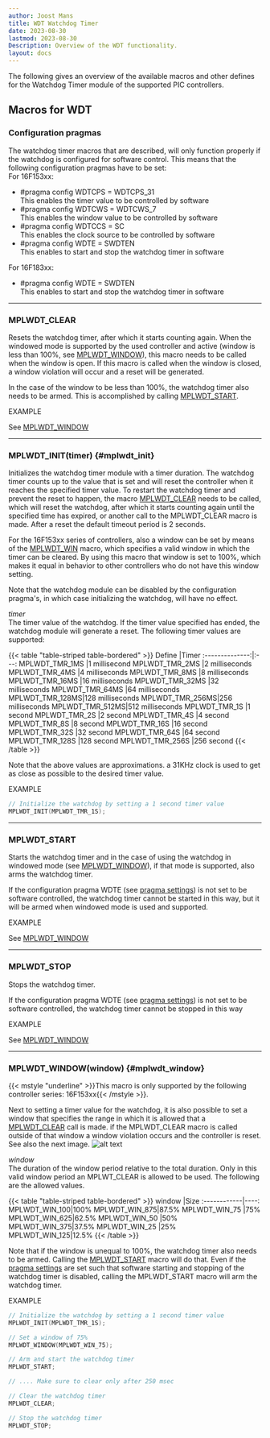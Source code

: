 ```yaml
---
author: Joost Mans
title: WDT Watchdog Timer
date: 2023-08-30
lastmod: 2023-08-30
Description: Overview of the WDT functionality.
layout: docs
--- 
```

<!-- cSpell:ignore Joost lastmod mplwdt wdtcps wdtcws wdtccs wdte swdten mplwt -->

The following gives an overview of the available macros and other defines for the Watchdog Timer module of the supported PIC controllers.

## Macros for WDT

### Configuration pragmas

The watchdog timer macros that are described, will only function properly if the watchdog is configured for software control. This means that the following configuration pragmas have to be set:  
For 16F153xx:

- #pragma config WDTCPS = WDTCPS_31  
This enables the timer value to be controlled by software
- #pragma config WDTCWS = WDTCWS_7  
This enables the window value to be controlled by software
- #pragma config WDTCCS = SC  
This enables the clock source to be controlled by software
- #pragma config WDTE = SWDTEN  
This enables to start and stop the watchdog timer in software

For 16F183xx:

- #pragma config WDTE = SWDTEN  
This enables to start and stop the watchdog timer in software

---------------------------------------

### MPLWDT_CLEAR

Resets the watchdog timer, after which it starts counting again. When the windowed mode is supported by the used controller and active (window is less than 100%, see [MPLWDT_WINDOW](#mplwdt_window)), this macro needs to be called when the window is open. If this macro is called when the window is closed, a window violation will occur and a reset will be generated.

In the case of the window to be less than 100%, the watchdog timer also needs to be armed. This is accomplished by calling [MPLWDT_START](#mplwdt_start).

EXAMPLE

See [MPLWDT_WINDOW](#mplwdt_window)

---------------------------------------

### MPLWDT_INIT(timer) {#mplwdt_init}

Initializes the watchdog timer module with a timer duration. The watchdog timer counts up to the value that is set and will reset the controller when it reaches the specified timer value. To restart the watchdog timer and prevent the reset to happen, the macro [MPLWDT_CLEAR](#mplwdt_clear) needs to be called, which will reset the watchdog, after which it starts counting again until the specified time has expired, or another call to the MPLWDT_CLEAR macro is made. After a reset the default timeout period is 2 seconds.

For the 16F153xx series of controllers, also a window can be set by means of the [MPLWDT_WIN](#mplwdt_win) macro, which specifies a valid window in which the timer can be cleared. By using this macro that window is set to 100%, which makes it equal in behavior to other controllers who do not have this window setting.

Note that the watchdog module can be disabled by the configuration pragma's, in which case initializing the watchdog, will have no effect.

*timer*  
The timer value of the watchdog. If the timer value specified has ended, the watchdog module will generate a reset. The following timer values are supported:

{{< table "table-striped table-bordered" >}}
Define          |Timer
:--------------:|:---:
MPLWDT_TMR_1MS  |1 millisecond
MPLWDT_TMR_2MS  |2 milliseconds
MPLWDT_TMR_4MS  |4 milliseconds
MPLWDT_TMR_8MS  |8 milliseconds
MPLWDT_TMR_16MS |16 milliseconds
MPLWDT_TMR_32MS |32 milliseconds
MPLWDT_TMR_64MS |64 milliseconds
MPLWDT_TMR_128MS|128 milliseconds
MPLWDT_TMR_256MS|256 milliseconds
MPLWDT_TMR_512MS|512 milliseconds
MPLWDT_TMR_1S   |1 second
MPLWDT_TMR_2S   |2 second
MPLWDT_TMR_4S   |4 second
MPLWDT_TMR_8S   |8 second
MPLWDT_TMR_16S  |16 second
MPLWDT_TMR_32S  |32 second
MPLWDT_TMR_64S  |64 second
MPLWDT_TMR_128S |128 second
MPLWDT_TMR_256S |256 second
{{< /table >}}

Note that the above values are approximations. a 31KHz clock is used to get as close as possible to the desired timer value.

EXAMPLE

```c
// Initialize the watchdog by setting a 1 second timer value
MPLWDT_INIT(MPLWDT_TMR_1S);
```

---------------------------------------

### MPLWDT_START

Starts the watchdog timer and in the case of using the watchdog in windowed mode (see [MPLWDT_WINDOW](#mplwdt_window)), if that mode is supported, also arms the watchdog timer.

If the configuration pragma WDTE (see [pragma settings](#mplwdt_pragma)) is not set to be software controlled, the watchdog timer cannot be started in this way, but it will be armed when windowed mode is used and supported.

EXAMPLE

See [MPLWDT_WINDOW](#mplwdt_window)

---------------------------------------

### MPLWDT_STOP

Stops the watchdog timer.

If the configuration pragma WDTE (see [pragma settings](#mplwdt_pragma)) is not set to be software controlled, the watchdog timer cannot be stopped in this way

EXAMPLE

See [MPLWDT_WINDOW](#mplwdt_window)

---------------------------------------

### MPLWDT_WINDOW(window) {#mplwdt_window}

{{< mstyle "underline" >}}This macro is only supported by the following controller series: 16F153xx{{< /mstyle >}}.

Next to setting a timer value for the watchdog, it is also possible to set a window that specifies the range in which it is allowed that a [MPLWDT_CLEAR](#mplwdt_clear) call is made. if the MPLWDT_CLEAR macro is called outside of that window a window violation occurs and the controller is reset. See also the next image.
![alt text](images/wwdt.jpg "Windowed Watchdog Timer")  

*window*  
The duration of the window period relative to the total duration. Only in this valid window period an MPLWT_CLEAR is allowed to be used. The following are the allowed values.

{{< table "table-striped table-bordered" >}}
 window       |Size
:------------|----:
MPLWDT_WIN_100|100%
MPLWDT_WIN_875|87.5%
MPLWDT_WIN_75 |75%
MPLWDT_WIN_625|62.5%
MPLWDT_WIN_50 |50%
MPLWDT_WIN_375|37.5%
MPLWDT_WIN_25 |25%
MPLWDT_WIN_125|12.5%
{{< /table >}}

Note that if the window is unequal to 100%, the watchdog timer also needs to be armed. Calling the [MPLWDT_START](#mplwdt_start) macro will do that. Even if the [pragma settings](#mplwdt_pragma) are set such that software starting and stopping of the watchdog timer is disabled, calling the MPLWDT_START macro will arm the watchdog timer.

EXAMPLE

```c
// Initialize the watchdog by setting a 1 second timer value
MPLWDT_INIT(MPLWDT_TMR_1S);

// Set a window of 75%
MPLWDT_WINDOW(MPLWDT_WIN_75);

// Arm and start the watchdog timer
MPLWDT_START;

// .... Make sure to clear only after 250 msec

// Clear the watchdog timer
MPLWDT_CLEAR;

// Stop the watchdog timer
MPLWDT_STOP;

```
